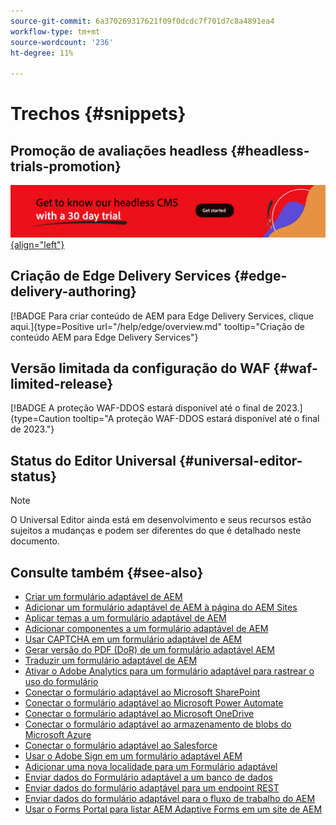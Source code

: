 ```yaml
---
source-git-commit: 6a370269317621f09f0dcdc7f701d7c8a4891ea4
workflow-type: tm+mt
source-wordcount: '236'
ht-degree: 11%

---
```

# Trechos {#snippets}

## Promoção de avaliações headless {#headless-trials-promotion}

[![Conheça nosso CMS headless com uma avaliação de 30 dias](./assets/aem-headless-trial-promo.png){align="left"}](https://commerce.adobe.com/business-trial/sign-up?items%5B0%5D%5Bid%5D=649A1AF5CBC5467A25E84F2561274821&amp;cli=headless_exl_banner_campaign&amp;co=US&amp;lang=en)

## Criação de Edge Delivery Services {#edge-delivery-authoring}

[!BADGE Para criar conteúdo de AEM para Edge Delivery Services, clique aqui.]{type=Positive url="/help/edge/overview.md" tooltip="Criação de conteúdo AEM para Edge Delivery Services"}

## Versão limitada da configuração do WAF {#waf-limited-release}

[!BADGE A proteção WAF-DDOS estará disponível até o final de 2023.]{type=Caution tooltip="A proteção WAF-DDOS estará disponível até o final de 2023."}

## Status do Editor Universal {#universal-editor-status}

>[!NOTE]
>
>O Universal Editor ainda está em desenvolvimento e seus recursos estão sujeitos a mudanças e podem ser diferentes do que é detalhado neste documento.

## Consulte também {#see-also}

* [Criar um formulário adaptável de AEM](/help/forms/creating-adaptive-form-core-components.md)
* [Adicionar um formulário adaptável de AEM à página do AEM Sites](/help/forms/create-or-add-an-adaptive-form-to-aem-sites-page.md)
* [Aplicar temas a um formulário adaptável de AEM](/help/forms/using-themes-in-core-components.md)
* [Adicionar componentes a um formulário adaptável de AEM](https://experienceleague.adobe.com/docs/experience-manager-core-components/using/adaptive-forms/introduction.html?lang=pt-BR#components)
* [Usar CAPTCHA em um formulário adaptável de AEM](/help/forms/captcha-adaptive-forms-core-components.md)
* [Gerar versão do PDF (DoR) de um formulário adaptável AEM](/help/forms/generate-document-of-record-core-components.md)
* [Traduzir um formulário adaptável de AEM](/help/forms/using-aem-translation-workflow-to-localize-adaptive-forms-core-components.md)
* [Ativar o Adobe Analytics para um formulário adaptável para rastrear o uso do formulário](/help/forms/enable-adobe-analytics-adaptive-form-using-experience-cloud-setup-automation.md)
* [Conectar o formulário adaptável ao Microsoft SharePoint](/help/forms/configure-submit-actions-core-components.md#submit-to-sharedrive)
* [Conectar o formulário adaptável ao Microsoft Power Automate](/help/forms/configure-submit-actions-core-components.md#microsoft-power-automate)
* [Conectar o formulário adaptável ao Microsoft OneDrive](/help/forms/configure-submit-actions-core-components.md#create-a-onedrive-configuration)
* [Conectar o formulário adaptável ao armazenamento de blobs do Microsoft Azure](/help/forms/configure-submit-actions-core-components.md#azure-blob-storage)
* [Conectar o formulário adaptável ao Salesforce](/help/forms/oauth2-client-credentials-flow-for-server-to-server-integration.md)
* [Usar o Adobe Sign em um formulário adaptável AEM](/help/forms/working-with-adobe-sign.md)
* [Adicionar uma nova localidade para um Formulário adaptável](/help/forms/supporting-new-language-localization-core-components.md)
* [Enviar dados do Formulário adaptável a um banco de dados](https://experienceleague.adobe.com/docs/experience-manager-cloud-service/content/forms/integrate/use-form-data-model/data-integration.html)
* [Enviar dados do formulário adaptável para um endpoint REST](/help/forms/configure-submit-actions-core-components.md#submit-to-rest-endpoint)
* [Enviar dados do formulário adaptável para o fluxo de trabalho do AEM](/help/forms/configure-submit-actions-core-components.md#invoke-an-aem-workflow)
* [Usar o Forms Portal para listar AEM Adaptive Forms em um site de AEM](/help/forms/configure-forms-portal.md)




